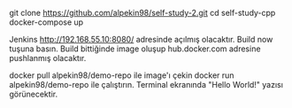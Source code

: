 git clone https://github.com/alpekin98/self-study-2.git
cd self-study-cpp
docker-compose up

Jenkins http://192.168.55.10:8080/ adresinde açılmış olacaktır.
Build now tuşuna basın. Build bittiğinde image oluşup hub.docker.com adresine pushlanmış olacaktır.

docker pull alpekin98/demo-repo ile image'ı çekin
docker run alpekin98/demo-repo ile çalıştırın.
Terminal ekranında "Hello World!" yazısı görünecektir.
